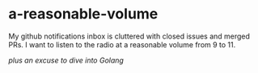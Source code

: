 # a-reasonable-volume
My github notifications inbox is cluttered with closed issues and merged PRs. I want to listen to the radio at a reasonable volume from 9 to 11.

_plus an excuse to dive into Golang_
